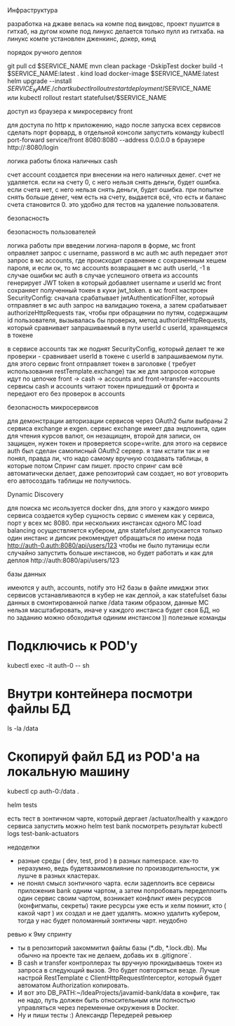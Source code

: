 
Инфраструктура

разработка на джаве велась на компе под виндовс, проект пушится в гитхаб,
на дугом компе под линукс делается только пулл из гитхаба.
на линукс компе установлен дженкинс, докер, кинд


порядок ручного деплоя

git pull
cd $SERVICE_NAME
mvn clean package -DskipTest
docker build -t $SERVICE_NAME:latest .
kind load docker-image $SERVICE_NAME:latest
helm upgrade --install $SERVICE_NAME ./chart
kubectl rollout restart deployment/$SERVICE_NAME  
или
kubectl rollout restart statefulset/$SERVICE_NAME



доступ из браузера к микросервису front

для доступа по http к приложению, надо после запуска всех сервисов сделать порт форвард,
в отдельной консоли запустить команду
kubectl port-forward service/front 8080:8080 --address 0.0.0.0
в браузере http://<host with kuber>:8080/login



логика работы блока наличных cash

счет account создается при внесении на него наличных денег.
счет не удаляется. 
если на счету 0, с него нельзя снять деньги, будет ошибка.
если счета нет, с него нельзя снять деньги, будет ошибка.
при попытке снять больше денег, чем есть на счету, выдается всё, что есть и баланс счета становится 0.
это удобно для тестов на удаление пользователя.




безопасность

безопасность пользователей

логика работы
при введении логина-пароля в форме, мс front оправляет запрос с username, password  в мс auth
мс auth передает этот запрос в мс accounts, где происходит сравнение с сохраненным хешем пароля, и если ок, 
то мс accounts возвращает в мс auth userId, -1 в случае ошибки
мс auth в случае успешного ответа из accounts генерирует JWT token в который добавляет username и userId
мс front сохраняет полученный токен в куки jwt_token.
в мс front настроен SecurityConfig:
сначала срабатывает jwtAuthenticationFilter, который отправляет в мс auth запрос на валидацию токена,
а затем срабатывает authorizeHttpRequests так, чтобы при обращении по путям, содержащим id пользователя,
вызывалась бы проверка, метод authorizeHttpRequests, 
который сравнивает запрашиваемый в пути userId с userId, хранящемся в токене

в сервисе accounts так же поднят SecurityConfig, который делает те же проверки - сравнивает userId в токене
c userId в запрашиваемом пути. для этого сервис front отправляет токен в заголовке ( требует использования restTemplate.exchange)
так же для запросов которые идут по цепочке front -> cash -> accounts  and  front->transfer->accounts 
сервисы cash и accounts читают токен пришедший от фронта и передают его без проверок в accounts

безопасность микросервисов

для демонстрации авторизации сервисов через OAuth2 были выбраны 2 сервиса exchange и exgen.
сервис exchange имеет два эндпоинта, один для чтения курсов валют, он незащищен, второй для записи, 
он защищен, нужен токен и проверяется scope=write.
для этого на сервисе auth был сделан самописный OAuth2 сервер. я там кстати так и не понял, правда ли, что надо самому
вручную создавать таблицы, в которые потом Спринг сам пишет. просто спринг сам всё автоматически делает, даже репозиторий 
сам создает, но вот уговорить его автосоздать таблицы не получилось.





Dynamic Discovery

для поиска мс исользуется docker dns, для этого у каждого микро сервиса создается 
кубер сущность сервис с именем как у сервиса, порт у всех мс 8080.
при нескольких инстансах одного МС load balancing осуществляется кубером,
для statefulset допускается только один инстанс и дипсик рекомендует обращаться по имени пода 
http://auth-0.auth:8080/api/users/123 чтобы не было путаницы если случайно запустить больше инстансов,
но будет работать и как для деплоя  http://auth:8080/api/users/123



базы данных

имеются у auth, accounts, notify
это H2 базы в файле
имиджи этих сервисов устанавливаются в кубер не как деплой, а как statefulset
базы данных в смонтированной папке /data
таким образом, данные МС нельзя масштабировать, иначе у каждого инстанса будет своя БД,
но по заданию можно обоходитья одиним инстансом ))
полезные команды
# Подключись к POD'у
kubectl exec -it auth-0 -- sh
# Внутри контейнера посмотри файлы БД
ls -la /data
# Скопируй файл БД из POD'а на локальную машину
kubectl  cp auth-0:/data .




helm tests

есть тест в зонтичном чарте, который дергает /actuator/health у каждого сервиса
запустить можно
helm test bank
посмотреть результат
kubectl logs test-bank-actuators



недоделки

- разные среды ( dev, test, prod ) в разных namespace. как-то неразумно, ведь будетвзаимовлияние по производительности,
уж лушче в разных кластерах.
- не понял смысл зонтичного чарта. если задеплоить все сервисы приложения bank одним чартом, а затем попробовать
передеплоить один сервис своим чартом, возникает конфликт имен ресурсов (конфигмапы, секреты) такие ресурсы уже есть 
и хелм помнит, кто ( какой чарт ) их создал и не дает удалять. можно удалить кубером, тогда у нас будет поломанный зонтичны чарт.
неудобно




ревью к 9му спринту

- ты в репозиторий закоммитил файлы базы (*.db, *.lock.db). Мы обычно на проекте так не делаем, добавь их  в .gitignore`.
- В cash и transfer контроллерах ты вручную прокидываешь токен из запроса в следующий вызов. Это будет повторяться везде. 
Лучше настрой RestTemplate с ClientHttpRequestInterceptor, который будет автоматом Authorization копировать.
- И вот это DB_PATH:~/IdeaProjects/javamid-bank/data в конфиге, так не надо, путь должен быть относительным 
или полностью управляться через переменные окружения в Docker.
- Ну и пиши тесты :)
Александр Передерей
ревьюер



